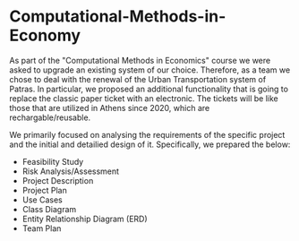 # Computational-Methods-in-Economy

As part of the "Computational Methods in Economics" course we were asked to upgrade an existing
system of our choice. Therefore, as a team we chose to deal with the renewal of the Urban 
Transportation system of Patras. In particular, we proposed an additional functionality that is 
going to replace the classic paper ticket with an electronic. The tickets will be like 
those that are utilized in Athens since 2020, which are rechargable/reusable.

We primarily focused on analysing the requirements of the specific project and the initial and 
detailied design of it. Specifically, we prepared the below:

* Feasibility Study
* Risk Analysis/Assessment
* Project Description 
* Project Plan
* Use Cases
* Class Diagram
* Entity Relationship Diagram (ERD)
* Team Plan

